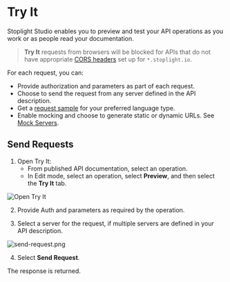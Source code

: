 # Try It

Stoplight Studio enables you to preview and test your API operations as you work or as people read your documentation.

<!-- theme: info -->
> **Try It** requests from browsers will be blocked for APIs that do not have appropriate [CORS headers](https://developer.mozilla.org/en-US/docs/Web/HTTP/CORS) set up for `*.stoplight.io`.

For each request, you can:

- Provide authorization and parameters as part of each request.
- Choose to send the request from any server defined in the API description.
- Get a [request sample](get-request-samples.md) for your preferred language type.
- Enable mocking and choose to generate static or dynamic URLs. See [Mock Servers](setting-up-a-mock-server.md).  

## Send Requests

1. Open Try It:
    - From published API documentation, select an operation. 
    - In Edit mode, select an operation, select **Preview**, and then select the **Try It** tab. 

<!--
focus: false
-->
![Open Try It](https://stoplight.io/api/v1/projects/cHJqOjI/images/5N1jh2IQXds)

2. Provide Auth and parameters as required by the operation. 

3. Select a server for the request, if multiple servers are defined in your API description.

<!--
focus: false
-->
![send-request.png](https://stoplight.io/api/v1/projects/cHJqOjI/images/ODt7pmIlkw8)

4. Select **Send Request**.

The response is returned.


